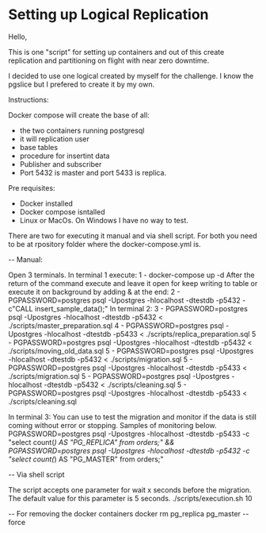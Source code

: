 # Setting up Logical Replication

Hello,

This is one "script" for setting up containers and out of this create replication and partitioning on flight with near zero downtime.

I decided to use one logical created by myself for the challenge. I know the pgslice but I prefered to create it by my own.

Instructions:

Docker compose will create the base of all:
 - the two containers running postgresql
 - it will replication user
 - base tables
 - procedure for insertint data
 - Publisher and subscriber
 - Port 5432 is master and port 5433 is replica.

Pre requisites:
- Docker installed
- Docker compose isntalled
- Linux or MacOs. On Windows I have no way to test.

There are two for executing it manual and via shell script. For both you need to be at rpository folder where the docker-compose.yml is.

-- Manual:

Open 3 terminals.
In terminal 1 execute:
    1 - docker-compose up -d
After the return of the command execute and leave it open for keep writing to table or execute it on background by adding & at the end:
    2 - PGPASSWORD=postgres psql -Upostgres -hlocalhost -dtestdb -p5432 -c"CALL insert_sample_data();"
In terminal 2:
    3 - PGPASSWORD=postgres psql -Upostgres -hlocalhost -dtestdb -p5432 < ./scripts/master_preparation.sql
    4 - PGPASSWORD=postgres psql -Upostgres -hlocalhost -dtestdb -p5433 < ./scripts/replica_preparation.sql
    5 - PGPASSWORD=postgres psql -Upostgres -hlocalhost -dtestdb -p5432 < ./scripts/moving_old_data.sql
    5 - PGPASSWORD=postgres psql -Upostgres -hlocalhost -dtestdb -p5432 < ./scripts/migration.sql
    5 - PGPASSWORD=postgres psql -Upostgres -hlocalhost -dtestdb -p5433 < ./scripts/migration.sql
    5 - PGPASSWORD=postgres psql -Upostgres -hlocalhost -dtestdb -p5432 < ./scripts/cleaning.sql
    5 - PGPASSWORD=postgres psql -Upostgres -hlocalhost -dtestdb -p5433 < ./scripts/cleaning.sql

In terminal 3:
You can use to test the migration and monitor if the data is still coming without error or stopping.
Samples of monitoring below.
PGPASSWORD=postgres psql -Upostgres -hlocalhost -dtestdb -p5433 -c "select count(*) AS "PG_REPLICA" from orders;" && PGPASSWORD=postgres psql -Upostgres -hlocalhost -dtestdb -p5432 -c "select count(*) AS "PG_MASTER" from orders;"

-- Via shell script

The script accepts one parameter for wait x seconds before the migration.
The default value for this parameter is 5 seconds.
./scripts/execution.sh 10

-- For removing the docker containers
docker rm pg_replica pg_master --force